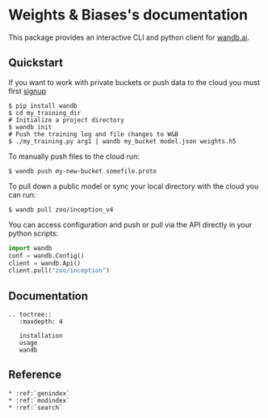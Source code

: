 # Weights & Biases's documentation

This package provides an interactive CLI and python client for [wandb.ai](https://app.wandb.ai).

## Quickstart

If you want to work with private buckets or push data to the cloud you must first [signup](https://app.wandb.ai/login)

```console
$ pip install wandb
$ cd my_training_dir
# Initialize a project directory
$ wandb init
# Push the training log and file changes to W&B
$ ./my_training.py arg1 | wandb my_bucket model.json weights.h5
```

To manually push files to the cloud run:

```console
$ wandb push my-new-bucket somefile.proto
```

To pull down a public model or sync your local directory with the cloud you can run:

```console
$ wandb pull zoo/inception_v4
```

You can access configuration and push or pull via the API directly in your python scripts:

```python
import wandb
conf = wandb.Config()
client = wandb.Api()
client.pull("zoo/inception")
```

## Documentation

```eval_rst
.. toctree::
   :maxdepth: 4

   installation
   usage
   wandb
```
   
## Reference

```eval_rst
* :ref:`genindex`
* :ref:`modindex`
* :ref:`search`
```